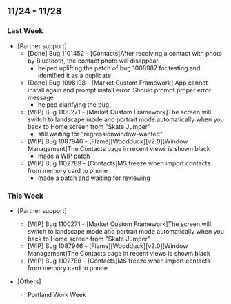 ## 11/24 - 11/28 ##

### Last Week ###

* [Partner support]
    - [Done] Bug 1101452 - [Contacts]After receiving a contact with photo by Bluetooth, the contact photo will disappear
        - helped uplifting the patch of bug 1008987 for testing and identified it as a duplicate
    - [Done] Bug 1098198 - [Market Custom Framework] App cannot install again and prompt install error. Should prompt proper error message
        - helped clarifying the bug
    - [WIP] Bug 1100271 - [Market Custom Framework]The screen will switch to landscape mode and portrait mode automatically when you back to Home screen from "Skate Jumper"
        - still waiting for "regressionwindow-wanted"
    - [WIP] Bug 1087946 - [Flame][Woodduck][v2.0][Window Management]The Contacts page in recent views is shown black
        - made a WIP patch
    - [WIP] Bug 1102789 - [Contacts]MS freeze when import contacts from memory card to phone
        - made a patch and waiting for reviewing

### This Week ###

* [Partner support]
    - [WIP] Bug 1100271 - [Market Custom Framework]The screen will switch to landscape mode and portrait mode automatically when you back to Home screen from "Skate Jumper"
    - [WIP] Bug 1087946 - [Flame][Woodduck][v2.0][Window Management]The Contacts page in recent views is shown black
    - [WIP] Bug 1102789 - [Contacts]MS freeze when import contacts from memory card to phone

* [Others]
    - Portland Work Week
